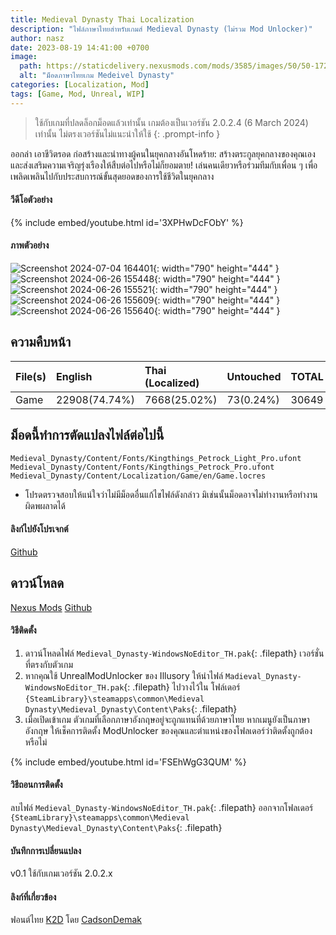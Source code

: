 ```yaml
---
title: Medieval Dynasty Thai Localization
description: "ไฟล์ภาษาไทยสำหรับเกมส์ Medieval Dynasty (ไม่รวม Mod Unlocker)"
author: nasz
date: 2023-08-19 14:41:00 +0700
image:
  path: https://staticdelivery.nexusmods.com/mods/3585/images/50/50-1720194031-848638757.png
  alt: "ม็อดภาษาไทยเกม Medeivel Dynasty"
categories: [Localization, Mod]
tags: [Game, Mod, Unreal, WIP]
---
```


> ใช้กับเกมที่ปลดล็อกม็อดแล้วเท่านั้น เกมต้องเป็นเวอร์ชัน 2.0.2.4 (6 March 2024) เท่านั้น ไม่ตรงเวอร์ชันไม่แนะนำให้ใช้
{: .prompt-info }

ออกล่า เอาชีวิตรอด ก่อสร้างและนำทางผู้คนในยุคกลางอันโหดร้าย: สร้างตระกูลยุคกลางของคุณเองและส่งเสริมความเจริญรุ่งเรืองให้สืบต่อไปหรือไม่ก็ยอมตาย! เล่นคนเดียวหรือร่วมทีมกับเพื่อน ๆ เพื่อเพลิดเพลินไปกับประสบการณ์ขั้นสุดยอดของการใช้ชีวิตในยุคกลาง

#### วีดีโอตัวอย่าง

{% include embed/youtube.html id='3XPHwDcFObY' %}

#### ภาพตัวอย่าง

![Screenshot 2024-07-04 164401](https://staticdelivery.nexusmods.com/mods/3585/images/50/50-1720086509-221066424.png){: width="790" height="444" }
![Screenshot 2024-06-26 155448](https://staticdelivery.nexusmods.com/mods/3585/images/50/50-1717787627-1214892175.png){: width="790" height="444" }
![Screenshot 2024-06-26 155521](https://staticdelivery.nexusmods.com/mods/3585/images/50/50-1719392326-1853094052.png){: width="790" height="444" }
![Screenshot 2024-06-26 155609](https://staticdelivery.nexusmods.com/mods/3585/images/50/50-1719392326-1745635887.png){: width="790" height="444" }
![Screenshot 2024-06-26 155640](https://staticdelivery.nexusmods.com/mods/3585/images/50/50-1719392332-1114305406.png){: width="790" height="444" }

## ความคืบหน้า

| File(s) | English       | Thai (Localized) | Untouched | TOTAL |
| ------- | :------------ | :--------------- | :-------- | :---- |
| Game    | 22908(74.74%) | 7668(25.02%)     | 73(0.24%) | 30649 |

## ม็อดนี้ทำการตัดแปลงไฟล์ต่อไปนี้

```text
Medieval_Dynasty/Content/Fonts/Kingthings_Petrock_Light_Pro.ufont
Medieval_Dynasty/Content/Fonts/Kingthings_Petrock_Pro.ufont
Medieval_Dynasty/Content/Localization/Game/en/Game.locres
```

- โปรดตรวจสอบให้แน่ใจว่าไม่มีม็อดอื่นแก้ไขไฟล์ดังกล่าว มิเช่นนั้นม็อดอาจไม่ทำงานหรือทำงานผิดพผลาดได้

#### ลิงก์ไปยังโปรเจกต์

[Github](https://github.com/Nasz/MedievalDynastyTHLocale)

## ดาวน์โหลด

[Nexus Mods](https://www.nexusmods.com/medievaldynasty/mods/50)
[Github](https://github.com/Nasz/MedievalDynastyTHLocale/releases/latest)

#### วิธีติดตั้ง

1. ดาวน์โหลดไฟล์ `Medieval_Dynasty-WindowsNoEditor_TH.pak`{: .filepath} เวอร์ชั่นที่ตรงกับตัวเกม
2. หากคุณใช้ UnrealModUnlocker ของ Illusory ให้นำไฟล์ `Madieval_Dynasty-WindowsNoEditor_TH.pak`{: .filepath} ไปวางไว้ใน โฟล์เดอร์ `{SteamLibrary}\steamapps\common\Medieval Dynasty\Medieval_Dynasty\Content\Paks`{: .filepath}
3. เมื่อเปิดเข้าเกม ตัวเกมที่เลือกภาษาอังกฤษอยู่จะถูกแทนที่ด้วยภาษาไทย หากเมนูยังเป็นภาษาอังกฤษ ให้เช็คการติดตั้ง ModUnlocker ของคุณและตำแหน่งของโฟลเดอร์ว่าติดตั้งถูกต้องหรือไม่

{% include embed/youtube.html id='FSEhWgG3QUM' %}

#### วิธีถอนการติดตั้ง

ลบไฟล์ `Medieval_Dynasty-WindowsNoEditor_TH.pak`{: .filepath} ออกจากโฟลเดอร์ `{SteamLibrary}\steamapps\common\Medieval Dynasty\Medieval_Dynasty\Content\Paks`{: .filepath}

#### บันทึกการเปลี่ยนแปลง

v0.1 ใช้กับเกมเวอร์ชัน 2.0.2.x

#### ลิงก์ที่เกี่ยวข้อง

ฟอนต์ไทย [K2D](https://fonts.google.com/specimen/K2D/about) โดย [CadsonDemak](https://www.cadsondemak.com/)
